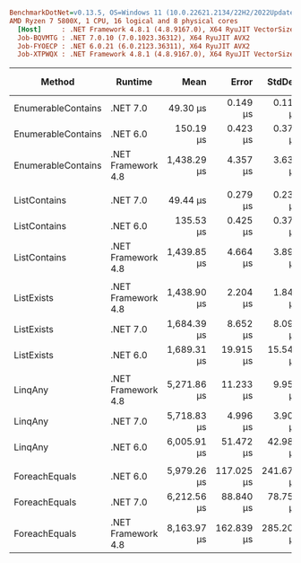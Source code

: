 ``` ini

BenchmarkDotNet=v0.13.5, OS=Windows 11 (10.0.22621.2134/22H2/2022Update/SunValley2)
AMD Ryzen 7 5800X, 1 CPU, 16 logical and 8 physical cores
  [Host]     : .NET Framework 4.8.1 (4.8.9167.0), X64 RyuJIT VectorSize=256
  Job-BQVMTG : .NET 7.0.10 (7.0.1023.36312), X64 RyuJIT AVX2
  Job-FYOECP : .NET 6.0.21 (6.0.2123.36311), X64 RyuJIT AVX2
  Job-XTPWQX : .NET Framework 4.8.1 (4.8.9167.0), X64 RyuJIT VectorSize=256


```
|             Method |            Runtime |        Mean |      Error |     StdDev |      Median | Ratio | RatioSD |      Gen0 |  Allocated | Alloc Ratio |
|------------------- |------------------- |------------:|-----------:|-----------:|------------:|------:|--------:|----------:|-----------:|------------:|
| EnumerableContains |           .NET 7.0 |    49.30 μs |   0.149 μs |   0.117 μs |    49.27 μs |  0.03 |    0.00 |         - |          - |          NA |
| EnumerableContains |           .NET 6.0 |   150.19 μs |   0.423 μs |   0.375 μs |   150.16 μs |  0.10 |    0.00 |         - |          - |          NA |
| EnumerableContains | .NET Framework 4.8 | 1,438.29 μs |   4.357 μs |   3.638 μs | 1,436.51 μs |  1.00 |    0.00 |         - |          - |          NA |
|                    |                    |             |            |            |             |       |         |           |            |             |
|       ListContains |           .NET 7.0 |    49.44 μs |   0.279 μs |   0.233 μs |    49.45 μs |  0.03 |    0.00 |         - |          - |          NA |
|       ListContains |           .NET 6.0 |   135.53 μs |   0.425 μs |   0.377 μs |   135.46 μs |  0.09 |    0.00 |         - |          - |          NA |
|       ListContains | .NET Framework 4.8 | 1,439.85 μs |   4.664 μs |   3.895 μs | 1,439.57 μs |  1.00 |    0.00 |         - |          - |          NA |
|                    |                    |             |            |            |             |       |         |           |            |             |
|         ListExists | .NET Framework 4.8 | 1,438.90 μs |   2.204 μs |   1.840 μs | 1,438.31 μs |  1.00 |    0.00 |         - |          - |          NA |
|         ListExists |           .NET 7.0 | 1,684.39 μs |   8.652 μs |   8.093 μs | 1,683.16 μs |  1.17 |    0.01 |         - |        1 B |          NA |
|         ListExists |           .NET 6.0 | 1,689.31 μs |  19.915 μs |  15.548 μs | 1,683.29 μs |  1.17 |    0.01 |         - |        1 B |          NA |
|                    |                    |             |            |            |             |       |         |           |            |             |
|            LinqAny | .NET Framework 4.8 | 5,271.86 μs |  11.233 μs |   9.958 μs | 5,269.81 μs |  1.00 |    0.00 |         - |          - |          NA |
|            LinqAny |           .NET 7.0 | 5,718.83 μs |   4.996 μs |   3.901 μs | 5,719.67 μs |  1.08 |    0.00 |         - |       45 B |          NA |
|            LinqAny |           .NET 6.0 | 6,005.91 μs |  51.472 μs |  42.982 μs | 5,985.59 μs |  1.14 |    0.01 |         - |       45 B |          NA |
|                    |                    |             |            |            |             |       |         |           |            |             |
|      ForeachEquals |           .NET 6.0 | 5,979.26 μs | 117.025 μs | 241.677 μs | 5,856.94 μs |  0.74 |    0.04 | 2867.1875 | 47999957 B |        1.00 |
|      ForeachEquals |           .NET 7.0 | 6,212.56 μs |  88.840 μs |  78.754 μs | 6,191.65 μs |  0.75 |    0.03 | 2867.1875 | 47999957 B |        1.00 |
|      ForeachEquals | .NET Framework 4.8 | 8,163.97 μs | 162.839 μs | 285.200 μs | 8,004.73 μs |  1.00 |    0.00 | 7640.6250 | 48141295 B |        1.00 |
